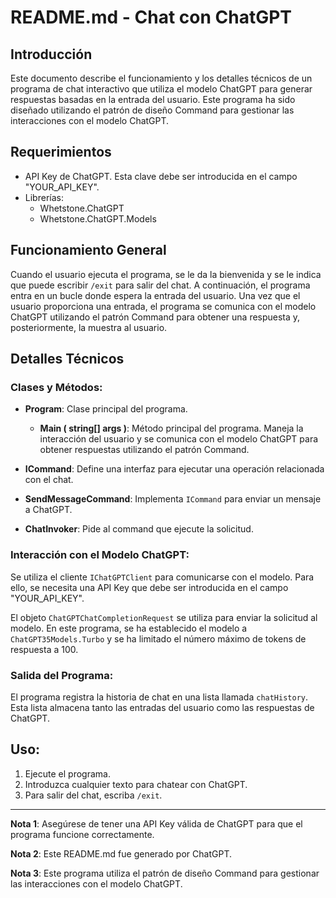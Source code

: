 # README.md - Chat con ChatGPT

## Introducción

Este documento describe el funcionamiento y los detalles técnicos de un programa de chat interactivo que utiliza el modelo ChatGPT para generar respuestas basadas en la entrada del usuario. Este programa ha sido diseñado utilizando el patrón de diseño Command para gestionar las interacciones con el modelo ChatGPT.

## Requerimientos

- API Key de ChatGPT. Esta clave debe ser introducida en el campo "YOUR_API_KEY".
- Librerías:
  - Whetstone.ChatGPT
  - Whetstone.ChatGPT.Models

## Funcionamiento General

Cuando el usuario ejecuta el programa, se le da la bienvenida y se le indica que puede escribir `/exit` para salir del chat. A continuación, el programa entra en un bucle donde espera la entrada del usuario. Una vez que el usuario proporciona una entrada, el programa se comunica con el modelo ChatGPT utilizando el patrón Command para obtener una respuesta y, posteriormente, la muestra al usuario.

## Detalles Técnicos

### Clases y Métodos:

- **Program**: Clase principal del programa.
  - **Main ( string[] args )**: Método principal del programa. Maneja la interacción del usuario y se comunica con el modelo ChatGPT para obtener respuestas utilizando el patrón Command.
  
- **ICommand**: Define una interfaz para ejecutar una operación relacionada con el chat.
  
- **SendMessageCommand**: Implementa `ICommand` para enviar un mensaje a ChatGPT.
  
- **ChatInvoker**: Pide al command que ejecute la solicitud.

### Interacción con el Modelo ChatGPT:

Se utiliza el cliente `IChatGPTClient` para comunicarse con el modelo. Para ello, se necesita una API Key que debe ser introducida en el campo "YOUR_API_KEY".

El objeto `ChatGPTChatCompletionRequest` se utiliza para enviar la solicitud al modelo. En este programa, se ha establecido el modelo a `ChatGPT35Models.Turbo` y se ha limitado el número máximo de tokens de respuesta a 100.

### Salida del Programa:

El programa registra la historia de chat en una lista llamada `chatHistory`. Esta lista almacena tanto las entradas del usuario como las respuestas de ChatGPT.

## Uso:

1. Ejecute el programa.
2. Introduzca cualquier texto para chatear con ChatGPT.
3. Para salir del chat, escriba `/exit`.

---

**Nota 1**: Asegúrese de tener una API Key válida de ChatGPT para que el programa funcione correctamente.

**Nota 2**: Este README.md fue generado por ChatGPT.

**Nota 3**: Este programa utiliza el patrón de diseño Command para gestionar las interacciones con el modelo ChatGPT.
